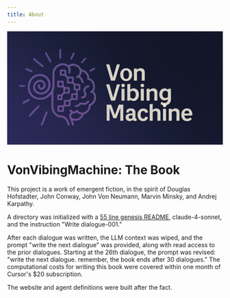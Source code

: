 ```yaml
---
title: About
---
```


![VonVibingMachine Social Card](../static/img/social-card.png)

# VonVibingMachine: The Book

This project is a work of emergent fiction, in the spirit of Douglas Hofstadter, John Conway, John Von Neumann, Marvin Minsky, and Andrej Karpathy. 

A directory was initialized with a [55 line genesis README](genesis.md), claude-4-sonnet, and the instruction "Write dialogue-001." 

After each dialogue was written, the LLM context was wiped, and the prompt "write the next dialogue" was provided, along with read access to the prior dialogues. Starting at the 26th dialogue, the prompt was revised: "write the next dialogue. remember, the book ends after 30 dialogues." The computational costs for writing this book were covered within one month of Cursor's $20 subscription.

The website and agent definitions were built after the fact. 